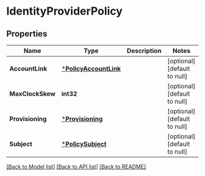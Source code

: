 # IdentityProviderPolicy

## Properties
Name | Type | Description | Notes
------------ | ------------- | ------------- | -------------
**AccountLink** | [***PolicyAccountLink**](PolicyAccountLink.md) |  | [optional] [default to null]
**MaxClockSkew** | **int32** |  | [optional] [default to null]
**Provisioning** | [***Provisioning**](Provisioning.md) |  | [optional] [default to null]
**Subject** | [***PolicySubject**](PolicySubject.md) |  | [optional] [default to null]

[[Back to Model list]](../README.md#documentation-for-models) [[Back to API list]](../README.md#documentation-for-api-endpoints) [[Back to README]](../README.md)

